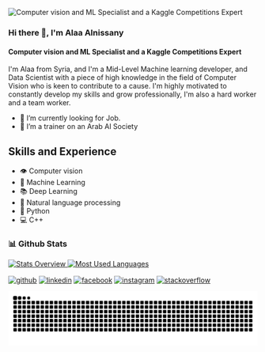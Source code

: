 ![Computer vision and ML Specialist and a Kaggle Competitions Expert](https://github.com/alaa-alnissany/alaa-alnissany/blob/main/1641070852711.jfif)

### Hi there 👋, I'm Alaa Alnissany
#### Computer vision and ML Specialist and a Kaggle Competitions Expert
I'm Alaa from Syria, and I'm a Mid-Level Machine learning developer, and Data Scientist with a piece of high knowledge in the field of Computer Vision who is keen to contribute to a cause. I'm highly motivated to constantly develop my skills and grow professionally, I'm also a hard worker and a team worker.

- 🔭 I’m currently looking for Job. 
- 👯 I’m a trainer on an Arab AI Society

  
## Skills and Experience
* 👁️ Computer vision
* 📖 Machine Learning
* 📚 Deep Learning
* 📝 Natural language processing
* 🐍 Python
* 💻 C++

### 📊 Github Stats
<a href='https://github.com/alaa-alnissany/github-stats-transparent'>
  
![Stats Overview](https://raw.githubusercontent.com/alaa-alnissany/github-stats-transparent/output/generated/overview.svg)
![Most Used Languages](https://raw.githubusercontent.com/alaa-alnissany/github-stats-transparent/output/generated/languages.svg)

</a>

[<img src='https://cdn.jsdelivr.net/npm/simple-icons@3.0.1/icons/github.svg' alt='github' height='40' align="center">](https://github.com/https:alaa-alnissany)  [<img src='https://cdn.jsdelivr.net/npm/simple-icons@3.0.1/icons/linkedin.svg' alt='linkedin' height='40' align="center">](https://www.linkedin.com/in/https:alaa-alnissany//)  [<img src='https://cdn.jsdelivr.net/npm/simple-icons@3.0.1/icons/facebook.svg' alt='facebook' height='40' align="center">](https://www.facebook.com/https:alaa.nissany)  [<img src='https://cdn.jsdelivr.net/npm/simple-icons@3.0.1/icons/instagram.svg' alt='instagram' height='40' align="center">](https://www.instagram.com/https:alaanissany//)  [<img src='https://cdn.jsdelivr.net/npm/simple-icons@3.0.1/icons/stackoverflow.svg' alt='stackoverflow' height='40' align="center">](https://stackoverflow.com/users/https:10074959/alaa-alnissany)  

![snake gif](https://github.com/alaa-alnissany/alaa-alnissany/blob/output/github-contribution-grid-snake.svg)
<!--
[![trophy](https://github-profile-trophy.vercel.app/?username=https://github.com/alaa-alnissany)](https://github.com/ryo-ma/github-profile-trophy)

[![Top Langs](https://github-readme-stats.vercel.app/api/top-langs/?username=https://github.com/alaa-alnissany)](https://github.com/anuraghazra/github-readme-stats)

![GitHub stats](https://github-readme-stats.vercel.app/api?username=https://github.com/alaa-alnissany&show_icons=true)  

![GitHub Activity Graph](https://activity-graph.herokuapp.com/graph?username=https://github.com/alaa-alnissany)  

![GitHub metrics](https://metrics.lecoq.io/https://github.com/alaa-alnissany)  

![GitHub streak stats](https://streak-stats.demolab.com/?user=https://github.com/alaa-alnissany)  

![Profile views](https://gpvc.arturio.dev/https://github.com/alaa-alnissany)  
-->
